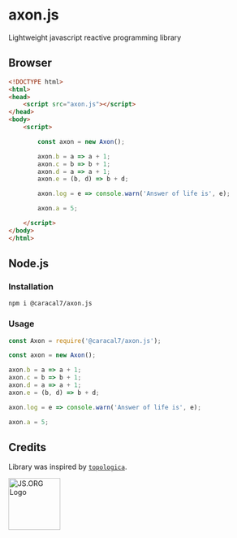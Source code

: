 # axon.js

Lightweight javascript reactive programming library

## Browser

```html
<!DOCTYPE html>
<html>
<head>
    <script src="axon.js"></script>
</head>
<body>
    <script>

        const axon = new Axon();

        axon.b = a => a + 1;
        axon.c = b => b + 1;
        axon.d = a => a + 1;
        axon.e = (b, d) => b + d;

        axon.log = e => console.warn('Answer of life is', e);

        axon.a = 5;

    </script>
</body>
</html>

```

## Node.js

### Installation

```
npm i @caracal7/axon.js
```

### Usage

```javascript
const Axon = require('@caracal7/axon.js');

const axon = new Axon();

axon.b = a => a + 1;
axon.c = b => b + 1;
axon.d = a => a + 1;
axon.e = (b, d) => b + d;

axon.log = e => console.warn('Answer of life is', e);

axon.a = 5;
```

## Credits

Library was inspired by [`topologica`](https://github.com/datavis-tech/topologica).

<a href="http://js.org" target="_blank" title="JS.ORG | JavaScript Community">
<img src="http://logo.js.org/dark_horz.png" width="102" alt="JS.ORG Logo"/></a>
